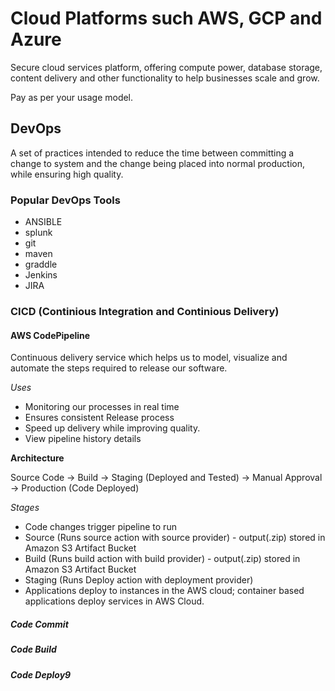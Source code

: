 # Cloud Platforms such AWS, GCP and Azure

Secure cloud services platform, offering compute power, database storage, content delivery and other functionality to help businesses scale and grow.

Pay as per your usage model.

## DevOps

A set of practices intended to reduce the time between committing a change to system and the change being placed into normal production, while ensuring high quality.

### Popular DevOps Tools

* ANSIBLE
* splunk
* git
* maven
* graddle
* Jenkins
* JIRA


### CICD (Continious Integration and Continious Delivery)

#### AWS CodePipeline

Continuous delivery service which helps us to model, visualize and automate the steps required to release our software.

*Uses*

* Monitoring our processes in real time
* Ensures consistent Release process
* Speed up delivery while improving quality.
* View pipeline history details

**Architecture**

Source Code -> Build -> Staging (Deployed and Tested) -> Manual Approval -> Production (Code Deployed)

*Stages*

* Code changes trigger pipeline to run
* Source (Runs source action with source provider) - output(.zip) stored in Amazon S3 Artifact Bucket
* Build (Runs build action with build provider) - output(.zip) stored in Amazon S3 Artifact Bucket
* Staging (Runs Deploy action with deployment provider)
* Applications deploy to instances in the AWS cloud; container based applications deploy services in AWS Cloud.


##### Code Commit

##### Code Build

##### Code Deploy9

